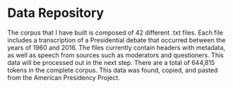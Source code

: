 # Data Repository


The corpus that I have built is composed of 42 different .txt files. Each file includes a transcription of a Presidential debate that occurred between the years of 1960 and 2016. The files currently contain headers with metadata, as well as speech from sources such as moderators and questioners. This data will be processed out in the next step. There are a total of 644,815 tokens in the complete corpus. This data was found, copied, and pasted from the American Presidency Project.
